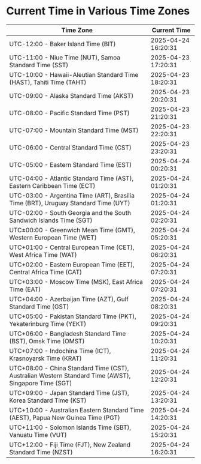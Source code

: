# Current Time in Various Time Zones

| Time Zone | Current Time |
|-----------|--------------|
| UTC-12:00 - Baker Island Time (BIT) | 2025-04-24 16:20:31 |
| UTC-11:00 - Niue Time (NUT), Samoa Standard Time (SST) | 2025-04-23 17:20:31 |
| UTC-10:00 - Hawaii-Aleutian Standard Time (HAST), Tahiti Time (TAHT) | 2025-04-23 18:20:31 |
| UTC-09:00 - Alaska Standard Time (AKST) | 2025-04-23 20:20:31 |
| UTC-08:00 - Pacific Standard Time (PST) | 2025-04-23 21:20:31 |
| UTC-07:00 - Mountain Standard Time (MST) | 2025-04-23 22:20:31 |
| UTC-06:00 - Central Standard Time (CST) | 2025-04-23 23:20:31 |
| UTC-05:00 - Eastern Standard Time (EST) | 2025-04-24 00:20:31 |
| UTC-04:00 - Atlantic Standard Time (AST), Eastern Caribbean Time (ECT) | 2025-04-24 01:20:31 |
| UTC-03:00 - Argentina Time (ART), Brasília Time (BRT), Uruguay Standard Time (UYT) | 2025-04-24 01:20:31 |
| UTC-02:00 - South Georgia and the South Sandwich Islands Time (SGT) | 2025-04-24 02:20:31 |
| UTC±00:00 - Greenwich Mean Time (GMT), Western European Time (WET) | 2025-04-24 05:20:31 |
| UTC+01:00 - Central European Time (CET), West Africa Time (WAT) | 2025-04-24 06:20:31 |
| UTC+02:00 - Eastern European Time (EET), Central Africa Time (CAT) | 2025-04-24 07:20:31 |
| UTC+03:00 - Moscow Time (MSK), East Africa Time (EAT) | 2025-04-24 07:20:31 |
| UTC+04:00 - Azerbaijan Time (AZT), Gulf Standard Time (GST) | 2025-04-24 08:20:31 |
| UTC+05:00 - Pakistan Standard Time (PKT), Yekaterinburg Time (YEKT) | 2025-04-24 09:20:31 |
| UTC+06:00 - Bangladesh Standard Time (BST), Omsk Time (OMST) | 2025-04-24 10:20:31 |
| UTC+07:00 - Indochina Time (ICT), Krasnoyarsk Time (KRAT) | 2025-04-24 11:20:31 |
| UTC+08:00 - China Standard Time (CST), Australian Western Standard Time (AWST), Singapore Time (SGT) | 2025-04-24 12:20:31 |
| UTC+09:00 - Japan Standard Time (JST), Korea Standard Time (KST) | 2025-04-24 13:20:31 |
| UTC+10:00 - Australian Eastern Standard Time (AEST), Papua New Guinea Time (PGT) | 2025-04-24 14:20:31 |
| UTC+11:00 - Solomon Islands Time (SBT), Vanuatu Time (VUT) | 2025-04-24 15:20:31 |
| UTC+12:00 - Fiji Time (FJT), New Zealand Standard Time (NZST) | 2025-04-24 16:20:31 |

